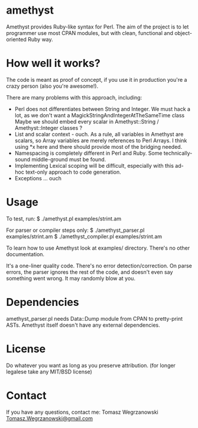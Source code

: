 amethyst
========

Amethyst provides Ruby-like syntax for Perl.
The aim of the project is to let programmer use most CPAN modules,
but with clean, functional and object-oriented Ruby way.

How well it works?
==================

The code is meant as proof of concept, if you use it in production
you're a crazy person (also you're awesome!).

There are many problems with this approach, including:
* Perl does not differentiates between String and Integer.
  We must hack a lot, as we don't want a MagickStringAndIntegerAtTheSameTime class
  Maybe we should embed every scalar in Amethyst::String / Amethyst::Integer classes ?
* List and scalar context - ouch.
  As a rule, all variables in Amethyst are scalars,
  so Array variables are merely references to Perl Arrays.
  I think using *x here and there should provide most of the bridging needed.
* Namespacing is completely different in Perl and Ruby.
  Some technically-sound middle-ground must be found.
* Implementing Lexical scoping will be difficult,
  especially with this ad-hoc text-only approach to code generation.
* Exceptions ... ouch


Usage
=====
To test, run:
$ ./amethyst.pl examples/strint.am

For parser or compiler steps only:
$ ./amethyst_parser.pl examples/strint.am
$ ./amethyst_compiler.pl examples/strint.am

To learn how to use Amethyst look at examples/ directory.
There's no other documentation.

It's a one-liner quality code. There's no error detection/correction.
On parse errors, the parser ignores the rest of the code, and doesn't even say something went wrong.
It may randomly blow at you.

Dependencies
============

amethyst_parser.pl needs Data::Dump module from CPAN to pretty-print ASTs.
Amethyst itself doesn't have any external dependencies.

License
=======

Do whatever you want as long as you preserve attribution.
(for longer legalese take any MIT/BSD license)

Contact
=======

If you have any questions, contact me: Tomasz Wegrzanowski <Tomasz.Wegrzanowski@gmail.com>
